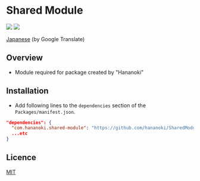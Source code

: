 # Shared Module

![](https://img.shields.io/badge/dynamic/json.svg?uri=https://raw.githubusercontent.com/hananoki/SharedModule/master/package.json&label=&query=$.version&prefix=v)
![](https://img.shields.io/badge/unity-2018.3%20or%20later-green.svg)

[Japanese](https://translate.google.com/translate?sl=en&tl=ja&u=https://github.com/hananoki/SharedModule) (by Google Translate)

## Overview
- Module required for package created by "Hananoki"

## Installation
- Add following lines to the `dependencies` section of the `Packages/manifest.json`.
```json
"dependencies": {
  "com.hananoki.shared-module": "https://github.com/hananoki/SharedModule.git",
  ...etc
}
```

## Licence

[MIT](https://github.com/hananoki/SharedModule/blob/master/LICENSE.md)